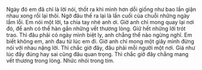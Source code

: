 Ngày đó em đã chỉ là lời nói, thốt ra khi mình hơn dỗi giống như bao lần giận nhau xong rồi lại thôi. Ngờ đâu thế ra lại là lần cuối của chuỗi những ngày lầm lỗi. Em nói một lời, ta chia tay nhé anh ơi. Giờ anh chỉ mong quay lại nơi đó, để anh có thể hàn gắn những vết thương lòng. Giữ hết những lời trót trao. Thì đâu phải có ngày mình biệt ly, anh chẳng thể nào ngừng nghĩ. Em biết không em, anh đau từ lúc em đi. Giờ anh chỉ mong một giây mình đừng nói với nhau nặng lời. Thì chắc giờ đây, đâu phải mỗi người một nơi. Giá như lúc đấy đúng hay sai cũng đâu quan trọng. Thì chắc giờ đây chẳng mang vết thương trong lòng. Nhức nhói trong tim.